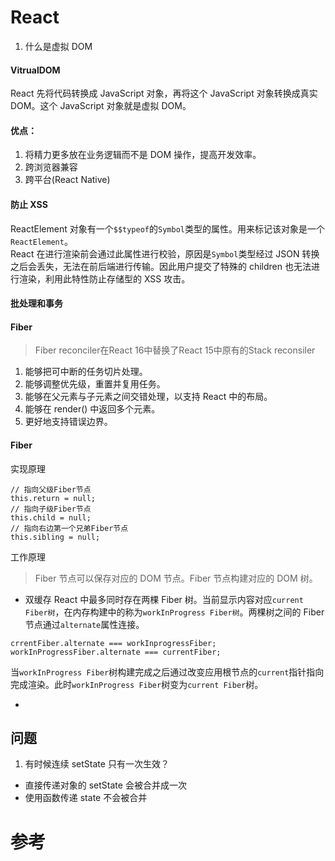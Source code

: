 # React

1. 什么是虚拟 DOM

#### VitrualDOM

React 先将代码转换成 JavaScript 对象，再将这个 JavaScript 对象转换成真实 DOM。这个 JavaScript 对象就是虚拟 DOM。

#### 优点：

1. 将精力更多放在业务逻辑而不是 DOM 操作，提高开发效率。
2. 跨浏览器兼容
3. 跨平台(React Native)

#### 防止 XSS

ReactElement 对象有一个`$$typeof`的`Symbol`类型的属性。用来标记该对象是一个`ReactElement`。  
React 在进行渲染前会通过此属性进行校验，原因是`Symbol`类型经过 JSON 转换之后会丢失，无法在前后端进行传输。因此用户提交了特殊的 children 也无法进行渲染，利用此特性防止存储型的 XSS 攻击。

#### 批处理和事务



#### Fiber
> Fiber reconciler在React 16中替换了React 15中原有的Stack reconsiler
1. 能够把可中断的任务切片处理。
2. 能够调整优先级，重置并复用任务。
3. 能够在父元素与子元素之间交错处理，以支持 React 中的布局。
4. 能够在 render() 中返回多个元素。
5. 更好地支持错误边界。

#### Fiber

实现原理

```
// 指向父级Fiber节点
this.return = null;
// 指向子级Fiber节点
this.child = null;
// 指向右边第一个兄弟Fiber节点
this.sibling = null;
```

工作原理

> Fiber 节点可以保存对应的 DOM 节点。Fiber 节点构建对应的 DOM 树。

- 双缓存
  React 中最多同时存在两棵 Fiber 树。当前显示内容对应`current Fiber树`，在内存构建中的称为`workInProgress Fiber树`。两棵树之间的 Fiber 节点通过`alternate`属性连接。

```
crrentFiber.alternate === workInprogressFiber;
workInProgressFiber.alternate === currentFiber;
```

当`workInProgress Fiber`树构建完成之后通过改变应用根节点的`current`指针指向完成渲染。此时`workInProgress Fiber`树变为`current Fiber`树。

-

## 问题

1. 有时候连续 setState 只有一次生效？

- 直接传递对象的 setState 会被合并成一次
- 使用函数传递 state 不会被合并

# 参考

[](https://segmentfault.com/a/1190000018891454)
